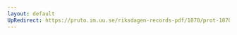 ```yaml
---
layout: default
UpRedirect: https://pruto.im.uu.se/riksdagen-records-pdf/1870/prot-1870--fk--502/prot-1870--fk--502_030.pdf
---
```

